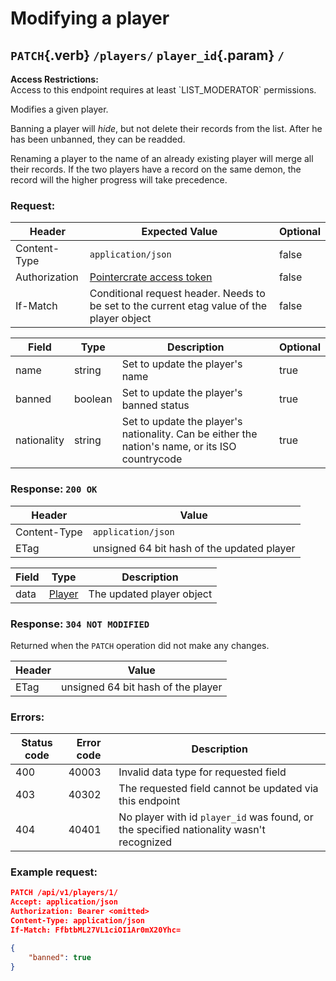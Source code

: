 <div class='panel fade js-scroll-anim' data-anim='fade'>

# Modifying a player

## `PATCH`{.verb} `/players/` `player_id`{.param} `/`

<div class='info-yellow'>
<b>Access Restrictions:</b><br>
Access to this endpoint requires at least `LIST_MODERATOR` permissions.
</div>

Modifies a given player.

Banning a player will _hide_, but not delete their records from the list. After he has been unbanned, they can be readded.

Renaming a player to the name of an already existing player will merge all their records. If the two players have a record on the same demon,
the record will the higher progress will take precedence.

### Request:

| Header        | Expected Value                                                                             | Optional |
| ------------- | ------------------------------------------------------------------------------------------ | -------- |
| Content-Type  | `application/json`                                                             | false    |
| Authorization | [Pointercrate access token](/documentation/#access-tokens)                                 | false    |
| If-Match      | Conditional request header. Needs to be set to the current etag value of the player object | false    |

| Field  | Type    | Description                              | Optional |
| ------ | ------- | ---------------------------------------- | -------- |
| name   | string  | Set to update the player's name          | true     |
| banned | boolean | Set to update the player's banned status | true     |
|nationality|string| Set to update the player's nationality. Can be either the nation's name, or its ISO countrycode| true|

### Response: `200 OK`

| Header       | Value                                     |
| ------------ | ----------------------------------------- |
| Content-Type | `application/json`                        |
| ETag         | unsigned 64 bit  hash of the updated player |

| Field | Type                                     | Description               |
| ----- | ---------------------------------------- | ------------------------- |
| data  | [Player](/documentation/objects/#player) | The updated player object |

### Response: `304 NOT MODIFIED`

Returned when the `PATCH` operation did not make any changes.

| Header | Value                             |
| ------ | --------------------------------- |
| ETag   | unsigned 64 bit  hash of the player |

### Errors:

| Status code | Error code | Description                                             |
| ----------- | ---------- | ------------------------------------------------------- |
| 400         | 40003      | Invalid data type for requested field                   |
| 403         | 40302      | The requested field cannot be updated via this endpoint |
| 404         | 40401      | No player with id `player_id` was found, or the specified nationality wasn't recognized                 |

### Example request:

```json
PATCH /api/v1/players/1/
Accept: application/json
Authorization: Bearer <omitted>
Content-Type: application/json
If-Match: FfbtbML27VL1ciOI1Ar0mX20Yhc=

{
    "banned": true
}
```

</div>
